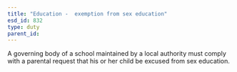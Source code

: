 ```yaml
---
title: "Education -  exemption from sex education"
esd_id: 832
type: duty
parent_id:  
---
```


A governing body of a school maintained by a local authority must comply with a parental request that his or her child be excused from sex education.

